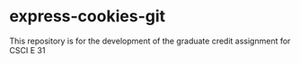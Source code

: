# express-cookies-git
This repository is for the development of the graduate credit assignment for CSCI E 31
